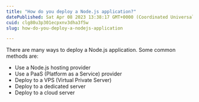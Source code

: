 ```yaml
---
title: "How do you deploy a Node.js application?"
datePublished: Sat Apr 08 2023 13:38:17 GMT+0000 (Coordinated Universal Time)
cuid: clg80u3p301ecpxnv3dha3f5w
slug: how-do-you-deploy-a-nodejs-application

---
```


There are many ways to deploy a Node.js application. Some common methods are:

- Use a Node.js hosting provider
- Use a PaaS (Platform as a Service) provider
- Deploy to a VPS (Virtual Private Server)
- Deploy to a dedicated server
- Deploy to a cloud server